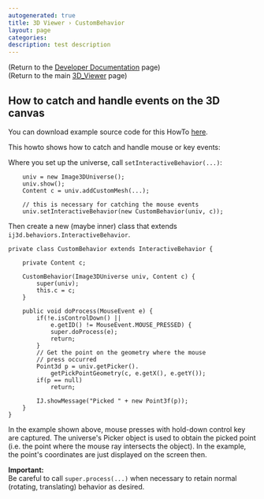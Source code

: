 ```yaml
---
autogenerated: true
title: 3D Viewer › CustomBehavior
layout: page
categories: 
description: test description
---
```


(Return to the [Developer Documentation](/plugins/3d-viewer/developer-documentation) page)  
(Return to the main [3D\_Viewer](/plugins/3d-viewer) page)

How to catch and handle events on the 3D canvas
-----------------------------------------------

You can download example source code for this HowTo [here](/plugins/3d-viewer/example-code).

This howto shows how to catch and handle mouse or key events:

Where you set up the universe, call `setInteractiveBehavior(...)`:

        univ = new Image3DUniverse();
        univ.show();
        Content c = univ.addCustomMesh(...);

        // this is necessary for catching the mouse events
        univ.setInteractiveBehavior(new CustomBehavior(univ, c));

Then create a new (maybe inner) class that extends `ij3d.behaviors.InteractiveBehavior`.

    private class CustomBehavior extends InteractiveBehavior {

        private Content c;
        
        CustomBehavior(Image3DUniverse univ, Content c) {
            super(univ);
            this.c = c;
        }

        public void doProcess(MouseEvent e) {
            if(!e.isControlDown() ||
                e.getID() != MouseEvent.MOUSE_PRESSED) {
                super.doProcess(e);
                return;
            }
            // Get the point on the geometry where the mouse
            // press occurred
            Point3d p = univ.getPicker().
                getPickPointGeometry(c, e.getX(), e.getY());
            if(p == null)
                return;

            IJ.showMessage("Picked " + new Point3f(p));
        }
    }

In the example shown above, mouse presses with hold-down control key are captured. The universe's Picker object is used to obtain the picked point (i.e. the point where the mouse ray intersects the object). In the example, the point's coordinates are just displayed on the screen then.

**Important:**  
Be careful to call `super.process(...)` when necessary to retain normal (rotating, translating) behavior as desired.

